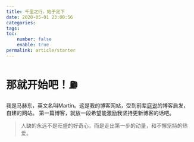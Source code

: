 ```yaml
---
title: 千里之行，始于足下
date: 2020-05-01 23:00:56
categories:
tags:
toc:
    number: false
    enable: true
permalink: article/starter
---
```

# 那就开始吧！⛽️

我是马赫东，英文名叫Martin。这是我的博客网站，受到前辈[庭说](https://tingtalk.me/telegram/)的博客启发，自建的网站。
第一篇博客，就放一段希望能激励我坚持更新博客的话吧。

> 人缺的永远不是旺盛的好奇心，而是走出第一步的动量，和不懈坚持的热爱。
